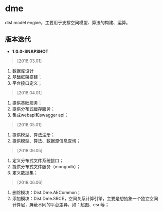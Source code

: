 # dme
dist model engine，主要用于支撑空间模型、算法的构建、运算。


## 版本迭代

* **1.0.0-SNAPSHOT**

 
>  [2018.03.01]  
1. 数据库设计
2. 基础框架搭建；
3. 平台接口定义；

>  [2018.04.01]  
1. 提供基础服务；
2. 提供分布式缓存服务；
2. 集成webapi和swagger api；

>  [2018.05.01]  
1. 提供模型、算法注册；
2. 提供模型、算法、数据源信息查询；

>  [2018.06.05]  
1. 定义分布式文件系统接口；
2. 提供分布式文件服务（mongodb）；
3. 定义数据集；

>  [2018.06.06]  
1. 删除模块：Dist.Dme.AECommon；
2. 添加模块：Dist.Dme.SRCE，空间关系计算引擎，主要是想抽象一个独立空间计算层，屏蔽不同的平台差异，如：超图、esri等；
